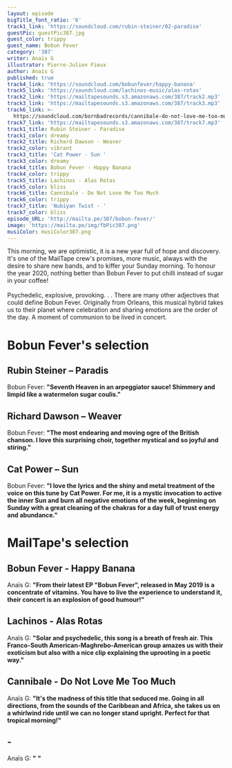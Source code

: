 ```yaml
---
layout: episode
bigTitle_font_ratio: '6'
track1_link: 'https://soundcloud.com/rubin-steiner/02-paradise'
guestPic: guestPic387.jpg
guest_color: trippy
guest_name: Bobun Fever
category: '387'
writer: Anaïs G
illustrator: Pierre-Julien Fieux
author: Anaïs G
published: true
track4_link: 'https://soundcloud.com/bobunfever/happy-banana'
track5_link: 'https://soundcloud.com/lachinos-music/alas-rotas'
track2_link: 'https://mailtapesounds.s3.amazonaws.com/387/track2.mp3'
track3_link: 'https://mailtapesounds.s3.amazonaws.com/387/track3.mp3'
track6_link: >-
  https://soundcloud.com/bornbadrecords/cannibale-do-not-love-me-too-much-from-not-easy-to-cook-lp-out-16th-november
track7_link: 'https://mailtapesounds.s3.amazonaws.com/387/track7.mp3'
track1_title: Rubin Steiner - Paradise
track1_color: dreamy
track2_title: Richard Dawson - Weaver
track2_color: vibrant
track3_title: 'Cat Power - Sun '
track3_color: dreamy
track4_title: Bobun Fever - Happy Banana
track4_color: trippy
track5_title: Lachinos - Alas Rotas
track5_color: bliss
track6_title: Cannibale - Do Not Love Me Too Much
track6_color: trippy
track7_title: 'Nubiyan Twist - '
track7_color: bliss
episode_URL: 'http://mailta.pe/387/bobun-fever/'
image: 'https://mailta.pe/img/fbPic387.png'
musiColor: musiColor387.png
---
```

<p id="introduction"> This morning, we are optimistic, it is a new year full of hope and discovery. It's one of the MailTape crew's promises, more music, always with the desire to share new bands, and to kiffer your Sunday morning. To honour the year 2020, nothing better than Bobun Fever to put chilli instead of sugar in your coffee! 
<br><br>
Psychedelic, explosive, provoking. . . There are many other adjectives that could define Bobun Fever. Originally from Orleans, this musical hybrid takes us to their planet where celebration and sharing emotions are the order of the day. A moment of communion to be lived in concert. 
</p>


# Bobun Fever's selection


## Rubin Steiner – Paradis
Bobun Fever: **"**Seventh Heaven in an arpeggiator sauce! Shimmery and limpid like a watermelon sugar coulis.**"**

## Richard Dawson – Weaver
Bobun Fever: **"**The most endearing and moving ogre of the British chanson. I love this surprising choir, together mystical and so joyful and stiring.**"**

## Cat Power – Sun
Bobun Fever: **"**I love the lyrics and the shiny and metal treatment of the voice on this tune by Cat Power. For me, it is a mystic invocation to active the inner Sun and burn all negative emotions of the week, beginning on Sunday with a great cleaning of the chakras for a day full of trust energy and abundance.**"**


# MailTape's selection

## Bobun Fever - Happy Banana
Anaïs G: **"**From their latest EP "Bobun Fever", released in May 2019 is a concentrate of vitamins. You have to live the experience to understand it, their concert is an explosion of good humour!**"**

## Lachinos - Alas Rotas
Anaïs G: **"**Solar and psychedelic, this song is a breath of fresh air. This Franco-South American-Maghrebo-American group amazes us with their exoticism but also with a nice clip explaining the uprooting in a poetic way.**"**

## Cannibale - Do Not Love Me Too Much
Anaïs G: **"**It's the madness of this title that seduced me. Going in all directions, from the sounds of the Caribbean and Africa, she takes us on a whirlwind ride until we can no longer stand upright. Perfect for that tropical morning!**"**

##  - 
Anaïs G: **"** **"**


<p id="outroduction"> </p>
